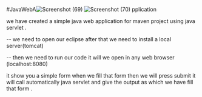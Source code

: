 #JavaWebA![Screenshot (69)](https://user-images.githubusercontent.com/108627962/189332751-b40fbc6f-3544-4b41-a20d-282bd74298ab.png)
![Screenshot (70)](https://user-images.githubusercontent.com/108627962/189332760-4a5336cf-5a30-451a-98f7-bb78bad893fa.png)
pplication


we have created a simple java web application for maven project using java servlet .


-- we need to open our eclipse
after that we need to install a local server(tomcat)

-- then we need to run our code 
it will we open in any web browser (localhost:8080)

it show you a simple form when we fill that form then we will press submit it will call automatically java servlet 
and give the output as which we have fill that form .
